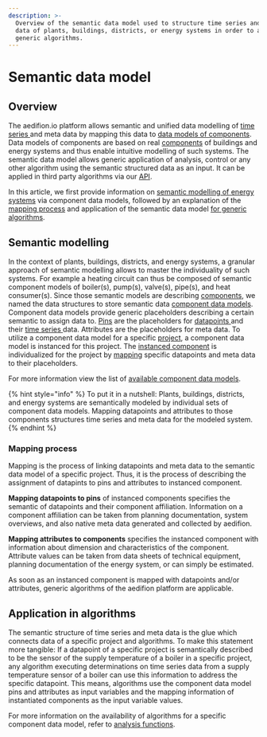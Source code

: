 ```yaml
---
description: >-
  Overview of the semantic data model used to structure time series and meta
  data of plants, buildings, districts, or energy systems in order to apply
  generic algorithms.
---
```


# Semantic data model

## Overview

The aedifion.io platform allows semantic and unified data modelling of [time series ](https://docs.aedifion.io/docs/glossary#time-series)and meta data by mapping this data to [data models of components](https://docs.aedifion.io/docs/glossary#component-data-model). Data models of components are based on real [components](https://docs.aedifion.io/docs/glossary#component) of buildings and energy systems and thus enable intuitive modelling of such systems. The semantic data model allows generic application of analysis, control or any other algorithm using the semantic structured data as an input. It can be applied in third party algorithms via our [API](https://docs.aedifion.io/docs/aedifion.io/apis).

In this article, we first provide information on [semantic modelling of energy systems](https://docs.aedifion.io/docs/aedifion.io/data/semantic-data-model#semantic-modelling) via component data models, followed by an explanation of the [mapping process](https://docs.aedifion.io/docs/aedifion.io/data/semantic-data-model#mapping-process) and application of the semantic data model  [for generic algorithms](https://docs.aedifion.io/docs/aedifion.io/data/semantic-data-model#application-in-algorithms).

## Semantic modelling

In the context of plants, buildings, districts, and energy systems, a granular approach of semantic modelling allows to master the individuality of such systems. For example a heating circuit can thus be composed of semantic component models of boiler\(s\), pump\(s\), valve\(s\), pipe\(s\), and heat consumer\(s\). Since those semantic models are describing [components](https://docs.aedifion.io/docs/glossary#component), we named the data structures to store semantic data [component data models](https://docs.aedifion.io/docs/glossary#component-data-model). Component data models provide generic placeholders describing a certain semantic to assign data to. [Pins](https://docs.aedifion.io/docs/glossary#pin) are the placeholders for [datapoints ](https://docs.aedifion.io/docs/glossary#datapoint)and their [time series ](https://docs.aedifion.io/docs/glossary#time-series)data. Attributes are the placeholders for meta data. To utilize a component data model for a specific [project](https://docs.aedifion.io/docs/glossary#project), a component data model is instanced for this project. The [instanced component](https://docs.aedifion.io/docs/glossary#instanced-component) is individualized for the project by [mapping](https://docs.aedifion.io/docs/glossary#mapping) specific datapoints and meta data to their placeholders.

For more information view the list of [available component data models](https://docs.aedifion.io/docs/engineers/specifications/component-data-models).

{% hint style="info" %}
To put it in a nutshell: Plants, buildings, districts, and energy systems are semantically modeled by individual sets of component data models. Mapping datapoints and attributes to those components structures time series and meta data for the modeled system.
{% endhint %}

### Mapping process

Mapping is the process of linking datapoints and meta data to the semantic data model of a specific project. Thus, it is the process of describing the assignment of datapints to pins and attributes to instanced component.

**Mapping datapoints to pins** of instanced components specifies the semantic of datapoints and their component affiliation. Information on a component affiliation can be taken from planning documentation, system overviews, and also native meta data generated and collected by aedifion.

**Mapping attributes to components** specifies the instanced component with information about dimension and characteristics of the component. Attribute values can be taken from data sheets of technical equipment, planning documentation of the energy system, or can simply be estimated.

As soon as an instanced component is mapped with datapoints and/or attributes, generic algorithms of the aedifion platform are applicable.

## Application in algorithms

The semantic structure of time series and meta data is the glue which connects data of a specific project and algorithms. To make this statement more tangible: If a datapoint of a specific project is semantically described to be the sensor of the supply temperature of a boiler in a specific project, any algorithm executing determinations on time series data from a supply temperature sensor of a boiler can use this information to address the specific datapoint. This means, algorithms use the component data model pins and attributes as input variables and the mapping information of instantiated components as the input variable values.

For more information on the availability of algorithms for a specific component data model, refer to [analysis functions](https://docs.aedifion.io/docs/engineers/specifications/analytics).


